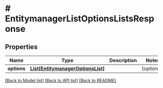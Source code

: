 # # EntitymanagerListOptionsListsResponse


## Properties 


Name | Type | Description | Notes
------------ | ------------- | ------------- | -------------
**options**| [**List[EntitymanagerOptionsList]**](EntitymanagerOptionsList.md) |   | [optional]


[[Back to Model list]](../../README.md#models) [[Back to API list]](../../README.md#endpoints) [[Back to README]](../../README.md)

